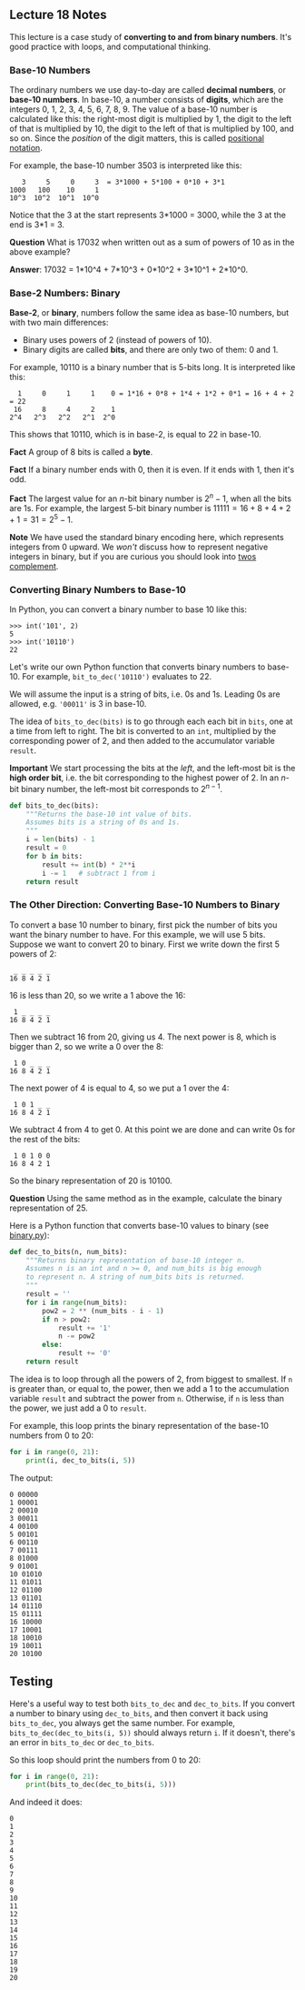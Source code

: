 ## Lecture 18 Notes

This lecture is a case study of **converting to and from binary numbers**.
It's good practice with loops, and computational thinking.


### Base-10 Numbers

The ordinary numbers we use day-to-day are called **decimal numbers**, or
**base-10 numbers**. In base-10, a number consists of **digits**, which are
the integers 0, 1, 2, 3, 4, 5, 6, 7, 8, 9. The value of a base-10 number is
calculated like this: the right-most digit is multiplied by 1, the digit to
the left of that is multiplied by 10, the digit to the left of that is
multiplied by 100, and so on. Since the *position* of the digit matters, this
is called [positional
notation](https://en.wikipedia.org/wiki/Positional_notation).

For example, the base-10 number 3503 is interpreted like this:

```
   3     5     0     3  = 3*1000 + 5*100 + 0*10 + 3*1
1000   100    10     1
10^3  10^2  10^1  10^0
```

Notice that the 3 at the start represents 3\*1000 = 3000, while the 3 at the
end is 3\*1 = 3.

**Question** What is 17032 when written out as a sum of powers of 10 as in the
above example?

**Answer**: 17032 = 1\*10^4 + 7\*10^3 + 0\*10^2 + 3\*10^1 + 2\*10^0.


### Base-2 Numbers: Binary

**Base-2**, or **binary**, numbers follow the same idea as base-10 numbers,
but with two main differences:

- Binary uses powers of 2 (instead of powers of 10).
- Binary digits are called **bits**, and there are only two of them: 0 and 1.

For example, 10110 is a binary number that is 5-bits long. It is interpreted
like this:

```
  1     0     1     1    0 = 1*16 + 0*8 + 1*4 + 1*2 + 0*1 = 16 + 4 + 2 = 22
 16     8     4     2    1
2^4   2^3   2^2   2^1  2^0
```

This shows that 10110, which is in base-2, is equal to 22 in base-10.

**Fact** A group of 8 bits is called a **byte**.

**Fact** If a binary number ends with 0, then it is even. If it ends with 1,
then it's odd.

**Fact** The largest value for an $n$-bit binary number is $2^{n}-1$, when all
the bits are 1s. For example, the largest 5-bit binary number is $11111 = 16 +
8 + 4 + 2 + 1 = 31 = 2^{5} - 1$.

**Note** We have used the standard binary encoding here, which represents
integers from 0 upward. We *won't* discuss how to represent negative integers
in binary, but if you are curious you should look into [twos
complement](https://en.wikipedia.org/wiki/Two%27s_complement).


### Converting Binary Numbers to Base-10

In Python, you can convert a binary number to base 10 like this:

```
>>> int('101', 2) 
5 
>>> int('10110') 
22
```

Let's write our own Python function that converts binary numbers to base-10.
For example, `bit_to_dec('10110')` evaluates to 22.

We will assume the input is a string of bits, i.e. 0s and 1s. Leading 0s are
allowed, e.g. `'00011'` is 3 in base-10.

The idea of `bits_to_dec(bits)` is to go through each each bit in `bits`, one
at a time from left to right. The bit is converted to an `int`, multiplied by
the corresponding power of 2, and then added to the accumulator variable
`result`.

**Important** We start processing the bits at the *left*, and the left-most
bit is the **high order bit**, i.e. the bit corresponding to the highest power
of 2. In an $n$-bit binary number, the left-most bit corresponds to $2^{n-1}$.

```python
def bits_to_dec(bits):
    """Returns the base-10 int value of bits.
    Assumes bits is a string of 0s and 1s.
    """
    i = len(bits) - 1
    result = 0
    for b in bits:
        result += int(b) * 2**i
        i -= 1   # subtract 1 from i
    return result
```


### The Other Direction: Converting Base-10 Numbers to Binary

To convert a base 10 number to binary, first pick the number of bits you want
the binary number to have. For this example, we will use 5 bits. Suppose we
want to convert 20 to binary. First we write down the first 5 powers of 2:

```
 _ _ _ _ _
16 8 4 2 1
```

16 is less than 20, so we write a 1 above the 16:

```
 1 _ _ _ _
16 8 4 2 1
```

Then we subtract 16 from 20, giving us 4. The next power is 8, which is bigger
than 2, so we write a 0 over the 8:

```
 1 0 _ _ _
16 8 4 2 1
```

The next power of 4 is equal to 4, so we put a 1 over the 4:

```
 1 0 1 _ _
16 8 4 2 1
```

We subtract 4 from 4 to get 0. At this point we are done and can write 0s for
the rest of the bits:

```
 1 0 1 0 0
16 8 4 2 1
```

So the binary representation of 20 is 10100.

**Question** Using the same method as in the example, calculate the binary
representation of 25.

Here is a Python function that converts base-10 values to binary (see
[binary.py](binary.py)):

```python
def dec_to_bits(n, num_bits):
    """Returns binary representation of base-10 integer n.
    Assumes n is an int and n >= 0, and num_bits is big enough
    to represent n. A string of num_bits bits is returned.
    """
    result = ''
    for i in range(num_bits):
        pow2 = 2 ** (num_bits - i - 1)
        if n > pow2:
            result += '1'
            n -= pow2
        else:
            result += '0'
    return result
```

The idea is to loop through all the powers of 2, from biggest to smallest. If
`n` is greater than, or equal to, the power, then we add a 1 to the
accumulation variable `result` and subtract the power from `n`. Otherwise, if
`n` is less than the power, we just add a 0 to `result`.

For example, this loop prints the binary representation of the base-10 numbers
from 0 to 20:

```python
for i in range(0, 21): 
    print(i, dec_to_bits(i, 5))
```

The output:

```
0 00000
1 00001
2 00010
3 00011
4 00100
5 00101
6 00110
7 00111
8 01000
9 01001
10 01010
11 01011
12 01100
13 01101
14 01110
15 01111
16 10000
17 10001
18 10010
19 10011
20 10100
```

## Testing

Here's a useful way to test both `bits_to_dec` and `dec_to_bits`. If you
convert a number to binary using `dec_to_bits`, and then convert it back using
`bits_to_dec`, you always get the same number. For example,
`bits_to_dec(dec_to_bits(i, 5))` should always return `i`. If it doesn't,
there's an error in `bits_to_dec` or `dec_to_bits`.

So this loop should print the numbers from 0 to 20:

```python
for i in range(0, 21):
    print(bits_to_dec(dec_to_bits(i, 5)))
```

And indeed it does:

```
0
1
2
3
4
5
6
7
8
9
10
11
12
13
14
15
16
17
18
19
20
```
